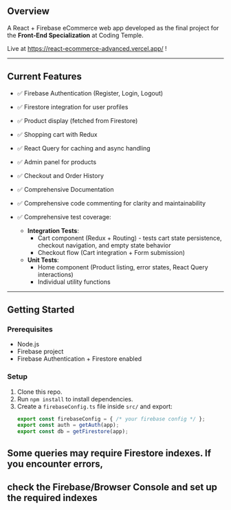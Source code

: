 ## Overview

A React + Firebase eCommerce web app developed as the final project for the **Front-End Specialization** at Coding Temple.

Live at https://react-ecommerce-advanced.vercel.app/ !

---

## Current Features

- ✅ Firebase Authentication (Register, Login, Logout)
- ✅ Firestore integration for user profiles
- ✅ Product display (fetched from Firestore)

- ✅ Shopping cart with Redux
- ✅ React Query for caching and async handling
- ✅ Admin panel for products
- ✅ Checkout and Order History

- ✅ Comprehensive Documentation
- ✅ Comprehensive code commenting for clarity and maintainability
- ✅ Comprehensive test coverage:
  - **Integration Tests**:
    - Cart component (Redux + Routing) - tests cart state persistence, checkout navigation, and empty state behavior
    - Checkout flow (Cart integration + Form submission)
  - **Unit Tests**:
    - Home component (Product listing, error states, React Query interactions)
    - Individual utility functions

---

## Getting Started

### Prerequisites

- Node.js
- Firebase project
- Firebase Authentication + Firestore enabled

### Setup

1. Clone this repo.
2. Run `npm install` to install dependencies.
3. Create a `firebaseConfig.ts` file inside `src/` and export:
   ```ts
   export const firebaseConfig = { /* your firebase config */ };
   export const auth = getAuth(app);
   export const db = getFirestore(app);

## Some queries may require Firestore indexes. If you encounter errors,
## check the Firebase/Browser Console and set up the required indexes